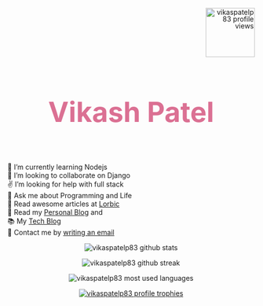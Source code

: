 <div align="center">
      <!-- PROFILE VIEWS -->
	<p align="right" style="line-height:1em"> 
	<img  style="width:100px" src="https://komarev.com/ghpvc/?username=vikaspatelp83&label=Profile%20views&color=d87093&style=flat" alt="vikaspatelp83 profile views" /> </p>
	<!-- NAME -->
	<h1 id="name" align="center" style="font-weight:bolder;color: palevioletred; font-size:4em">Vikash Patel</h1>
    <br>
	<p align="left">
	🌱 I’m currently learning Nodejs  <br>
	👯 I’m looking to collaborate on Django  <br>
	✌ I’m looking for help with full stack  <br>
	💬 Ask me about Programming and Life  <br>
	📖 Read awesome articles at <a href="https://www.lorbic.com" target="_BLANK"> Lorbic </a> <br>
	📖 Read my <a href="https://vikaspatelp83.github.io">Personal Blog</a> and  <br>
	📚 My <a href="https://villageprogrammer.blogspot.com">Tech Blog</a>  <br>
	📧 Contact me by <a href="mailto:vikash@lrbc.ml" alt="vikash@lrbc.ml">writing an email</a><br>
	</p>
	<!-- GITHUB STATS -->
	<p align="center"> <img src="https://github-readme-stats.vercel.app/api?username=vikaspatelp83&theme=dracula&show_icons=true&count_private=true" alt="vikaspatelp83 github stats" /> </p>
	<!-- GITHUB STREAK -->
	<p align="center"><img src="https://github-readme-streak-stats.herokuapp.com/?user=vikaspatelp83&theme=dracula" alt="vikaspatelp83 github streak" /></p>
	<!-- MOST USED LANGUAGES -->
	<p align="center"><img  src="https://github-readme-stats.vercel.app/api/top-langs?username=vikaspatelp83&show_icons=true&locale=en&layout=compact&theme=dracula" alt="vikaspatelp83 most used languages" /></p>
	<!-- TROPHIES -->
	<p align="center"> <a href="https://github.com/ryo-ma/github-profile-trophy"><img style="" src="https://github-profile-trophy.vercel.app/?username=vikaspatelp83&theme=dracula" alt="vikaspatelp83 profile trophies" /></a> </p>

</div>
